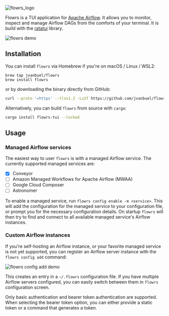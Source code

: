 ![flowrs_logo](./image/README/1683789045509.png)

Flowrs is a TUI application for [Apache Airflow](https://airflow.apache.org/). It allows you to monitor, inspect and manage Airflow DAGs from the comforts of your terminal. It is build with the [ratatui](https://ratatui.rs/) library.

![flowrs demo](./vhs/flowrs.gif)

## Installation

You can install `flowrs` via Homebrew if you're on macOS / Linux / WSL2:

```
brew tap jvanbuel/flowrs
brew install flowrs
```

or by downloading the binary directly from GitHub:

```bash
curl --proto '=https' --tlsv1.2 -LsSf https://github.com/jvanbuel/flowrs/releases/latest/download/flowrs-tui-installer.sh | sh
```

Alternatively, you can build `flowrs` from source with `cargo`:

```bash
cargo install flowrs-tui --locked
```

## Usage

### Managed Airflow services

The easiest way to user `flowrs` is with a managed Airflow service. The currently supported managed services are:

- [x] Conveyor
- [ ] Amazon Managed Workflows for Apache Airflow (MWAA)
- [ ] Google Cloud Composer
- [ ] Astronomer

To enable a managed service, run `flowrs config enable -m <service>`. This will add the configuration for the managed service to your configuration file, or prompt you for the necessary configuration details. On startup `flowrs` will then try to find and connect to all available managed service's Airflow instances.

### Custom Airflow instances

If you're self-hosting an Airflow instance, or your favorite managed service is not yet supported, you can register an Airflow server instance with the `flowrs config add` command:

![flowrs config add demo](./vhs/add_config.gif)

This creates an entry in a `~/.flowrs` configuration file. If you have multiple Airflow servers configured, you can easily switch between them in `flowrs` configuration screen.

Only basic authentication and bearer token authentication are supported. When selecting the bearer token option, you can either provide a static token or a command that generates a token.
